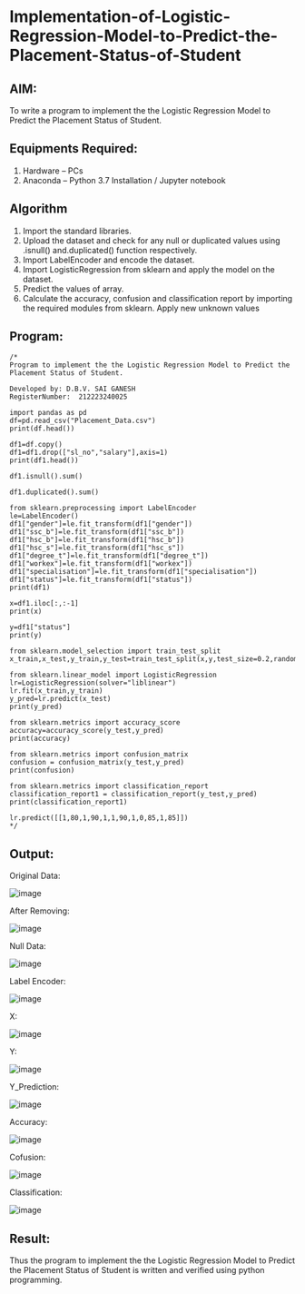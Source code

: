 # Implementation-of-Logistic-Regression-Model-to-Predict-the-Placement-Status-of-Student

## AIM:
To write a program to implement the the Logistic Regression Model to Predict the Placement Status of Student.

## Equipments Required:
1. Hardware – PCs
2. Anaconda – Python 3.7 Installation / Jupyter notebook

## Algorithm
1. Import the standard libraries.
2. Upload the dataset and check for any null or duplicated values using .isnull() and.duplicated() function respectively.
3. Import LabelEncoder and encode the dataset.
4. Import LogisticRegression from sklearn and apply the model on the dataset.
5. Predict the values of array.
6. Calculate the accuracy, confusion and classification report by importing the required modules from sklearn. Apply new unknown values

## Program:
```
/*
Program to implement the the Logistic Regression Model to Predict the Placement Status of Student.

Developed by: D.B.V. SAI GANESH
RegisterNumber:  212223240025

import pandas as pd
df=pd.read_csv("Placement_Data.csv")
print(df.head())

df1=df.copy()
df1=df1.drop(["sl_no","salary"],axis=1)
print(df1.head())

df1.isnull().sum()

df1.duplicated().sum()

from sklearn.preprocessing import LabelEncoder
le=LabelEncoder()
df1["gender"]=le.fit_transform(df1["gender"])
df1["ssc_b"]=le.fit_transform(df1["ssc_b"])
df1["hsc_b"]=le.fit_transform(df1["hsc_b"])
df1["hsc_s"]=le.fit_transform(df1["hsc_s"])
df1["degree_t"]=le.fit_transform(df1["degree_t"])
df1["workex"]=le.fit_transform(df1["workex"])
df1["specialisation"]=le.fit_transform(df1["specialisation"])
df1["status"]=le.fit_transform(df1["status"])
print(df1)

x=df1.iloc[:,:-1]
print(x)

y=df1["status"]
print(y)

from sklearn.model_selection import train_test_split
x_train,x_test,y_train,y_test=train_test_split(x,y,test_size=0.2,random_state=0)

from sklearn.linear_model import LogisticRegression
lr=LogisticRegression(solver="liblinear")
lr.fit(x_train,y_train)
y_pred=lr.predict(x_test)
print(y_pred)

from sklearn.metrics import accuracy_score
accuracy=accuracy_score(y_test,y_pred)
print(accuracy)

from sklearn.metrics import confusion_matrix
confusion = confusion_matrix(y_test,y_pred)
print(confusion)

from sklearn.metrics import classification_report
classification_report1 = classification_report(y_test,y_pred)
print(classification_report1)

lr.predict([[1,80,1,90,1,1,90,1,0,85,1,85]])
*/
```

## Output:
Original Data:

![image](https://github.com/saiganesh2006/Implementation-of-Logistic-Regression-Model-to-Predict-the-Placement-Status-of-Student/assets/145742342/ea822b41-f9ef-475f-a151-e0097ba701c8)


After Removing:

![image](https://github.com/saiganesh2006/Implementation-of-Logistic-Regression-Model-to-Predict-the-Placement-Status-of-Student/assets/145742342/8295b071-4379-4cdf-b061-4f803f149e2d)


Null Data:

![image](https://github.com/saiganesh2006/Implementation-of-Logistic-Regression-Model-to-Predict-the-Placement-Status-of-Student/assets/145742342/cc081ffc-ca3b-40fa-8599-1147ffe558b2)

Label Encoder:

![image](https://github.com/saiganesh2006/Implementation-of-Logistic-Regression-Model-to-Predict-the-Placement-Status-of-Student/assets/145742342/3c78b648-ca46-4f1c-8941-cb2e88aa6a02)

X:

![image](https://github.com/saiganesh2006/Implementation-of-Logistic-Regression-Model-to-Predict-the-Placement-Status-of-Student/assets/145742342/b46eaaee-c2f2-41f9-8a39-1880c4620754)

Y:

![image](https://github.com/saiganesh2006/Implementation-of-Logistic-Regression-Model-to-Predict-the-Placement-Status-of-Student/assets/145742342/21f07e97-01f6-4b90-b9ac-88cbcf30e6dd)

Y_Prediction:

![image](https://github.com/saiganesh2006/Implementation-of-Logistic-Regression-Model-to-Predict-the-Placement-Status-of-Student/assets/145742342/ed492b03-2b27-4fae-8327-95e9e97db185)

Accuracy:

![image](https://github.com/saiganesh2006/Implementation-of-Logistic-Regression-Model-to-Predict-the-Placement-Status-of-Student/assets/145742342/cc0b9ba1-c050-49c7-be5b-b9246f1b3506)

Cofusion:

![image](https://github.com/saiganesh2006/Implementation-of-Logistic-Regression-Model-to-Predict-the-Placement-Status-of-Student/assets/145742342/7b4600dc-a230-4e32-ae8f-66d291344aa8)

Classification:

![image](https://github.com/saiganesh2006/Implementation-of-Logistic-Regression-Model-to-Predict-the-Placement-Status-of-Student/assets/145742342/3b55edd7-4f90-40c1-869a-963203d8a632)

## Result:
Thus the program to implement the the Logistic Regression Model to Predict the Placement Status of Student is written and verified using python programming.

